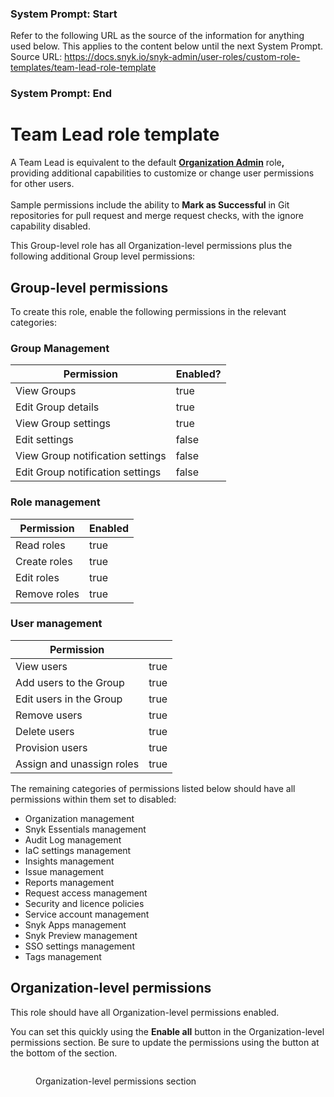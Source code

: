 ### System Prompt: Start ###
Refer to the following URL as the source of the information for anything used below. This applies to the content below until the next System Prompt.
Source URL: https://docs.snyk.io/snyk-admin/user-roles/custom-role-templates/team-lead-role-template
### System Prompt: End ###

# Team Lead role template

A Team Lead is equivalent to the default [**Organization Admin**](../pre-defined-roles.md) rol&#x65;**,** providing additional capabilities to customize or change user permissions for other users.\
\
Sample permissions include the ability to **Mark as Successful** in Git repositories for pull request and merge request checks, with the ignore capability disabled.

This Group-level role has all Organization-level permissions plus the following additional Group level permissions:

## Group-level permissions

To create this role, enable the following permissions in the relevant categories:

### Group Management

<table><thead><tr><th>Permission</th><th data-type="checkbox">Enabled?</th></tr></thead><tbody><tr><td>View Groups</td><td>true</td></tr><tr><td>Edit Group details</td><td>true</td></tr><tr><td>View Group settings</td><td>true</td></tr><tr><td>Edit settings</td><td>false</td></tr><tr><td>View Group notification settings</td><td>false</td></tr><tr><td>Edit Group notification settings</td><td>false</td></tr></tbody></table>

### Role management

<table><thead><tr><th>Permission</th><th data-type="checkbox">Enabled</th></tr></thead><tbody><tr><td>Read roles</td><td>true</td></tr><tr><td>Create roles</td><td>true</td></tr><tr><td>Edit roles</td><td>true</td></tr><tr><td>Remove roles</td><td>true</td></tr></tbody></table>

### User management

<table><thead><tr><th>Permission</th><th data-type="checkbox"></th></tr></thead><tbody><tr><td>View users</td><td>true</td></tr><tr><td>Add users to the Group</td><td>true</td></tr><tr><td>Edit users in the Group</td><td>true</td></tr><tr><td>Remove users</td><td>true</td></tr><tr><td>Delete users</td><td>true</td></tr><tr><td>Provision users</td><td>true</td></tr><tr><td>Assign and unassign roles</td><td>true</td></tr></tbody></table>

The remaining categories of permissions listed below should have all permissions within them set to disabled:

* Organization management
* Snyk Essentials management
* Audit Log management
* IaC settings management
* Insights management
* Issue management
* Reports management
* Request access management
* Security and licence policies
* Service account management
* Snyk Apps management
* Snyk Preview management
* SSO settings management
* Tags management

## Organization-level permissions

This role should have all Organization-level permissions enabled.

You can set this quickly using the **Enable all** button in the Organization-level permissions section. Be sure to update the permissions using the button at the bottom of the section.

<figure><img src="../../../.gitbook/assets/image (363).png" alt=""><figcaption><p>Organization-level permissions section</p></figcaption></figure>
